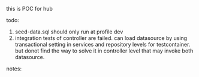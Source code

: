 this is POC for hub

todo:
1. seed-data.sql should only run at profile dev
2. integration tests of controller are failed. can load datasource by using transactional setting in services and repository levels for testcontainer. but donot find the way to solve it in controller level that may invoke both datasource. 

notes:

